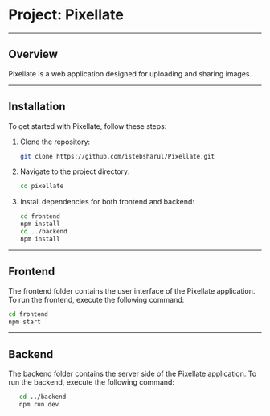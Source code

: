 ﻿# Project: Pixellate

---

## Overview

Pixellate is a web application designed for uploading and sharing images.

---

## Installation

To get started with Pixellate, follow these steps:

1. Clone the repository:

   ```bash
   git clone https://github.com/istebsharul/Pixellate.git
   ```

2. Navigate to the project directory:

   ```bash
   cd pixellate
   ```

3. Install dependencies for both frontend and backend:
   ```bash
   cd frontend
   npm install
   cd ../backend
   npm install
   ```

---

## Frontend

The frontend folder contains the user interface of the Pixellate application.
To run the frontend, execute the following command:

   ```bash
   cd frontend
   npm start
   ```

---

## Backend

The backend folder contains the server side of the Pixellate application.
To run the backend, execute the following command:

   ```bash
      cd ../backend
      npm run dev
   ```
